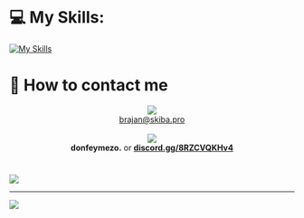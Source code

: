 
# 💻 My Skills:
[![My Skills](https://skillicons.dev/icons?i=html,css,js,jquery,php,lua,py,mysql,sqlite,figma)](https://skillicons.dev)

# 📩 How to contact me
<p align="center">
  <a>
     <img src="https://skillicons.dev/icons?i=gmail" /> <br>
    <a href="mailto:brajan@skiba.pro">brajan@skiba.pro</a> <br><br>
     <img src="https://skillicons.dev/icons?i=discord" /> <br>
    <b>donfeymezo.</b> or <a href="https://discord.gg/8RZCVQKHv4" style="font-weight: bold">discord.gg/8RZCVQKHv4</a>
  </a>
</p>

#   
![](https://quotes-github-readme.vercel.app/api?type=horizontal&theme=tokyonight)

---
[![](https://visitcount.itsvg.in/api?id=feymez&icon=0&color=1)](https://visitcount.itsvg.in)

<!-- Proudly created with GPRM ( https://gprm.itsvg.in ) -->
